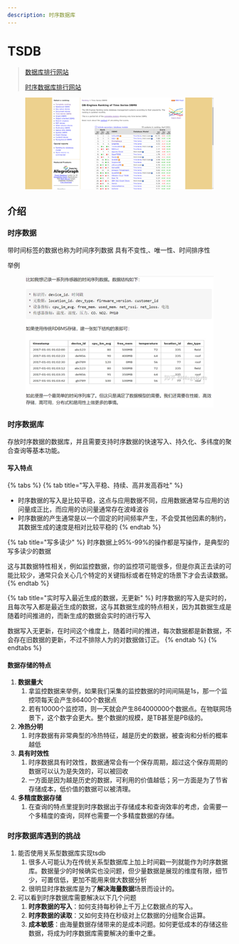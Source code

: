 ```yaml
---
description: 时序数据库
---
```


# TSDB

> [数据库排行网站](https://db-engines.com/en/ranking)
>
> [时序数据库排行网站](https://db-engines.com/en/ranking/time+series+dbms)

<figure><img src="../../../.gitbook/assets/image (112).png" alt=""><figcaption></figcaption></figure>

## 介绍

### 时序数据

带时间标签的数据也称为时间序列数据 具有不变性,、唯一性、时间排序性

举例

<figure><img src="../../../.gitbook/assets/image (113).png" alt=""><figcaption></figcaption></figure>

### 时序数据库

存放时序数据的数据库，并且需要支持时序数据的快速写入、持久化、多纬度的聚合查询等基本功能。

#### **写入特点**

{% tabs %}
{% tab title="写入平稳、持续、高并发高吞吐" %}
* 时序数据的写入是比较平稳，这点与应用数据不同，应用数据通常与应用的访问量成正比，而应用的访问量通常存在波峰波谷
* 时序数据的产生通常是以一个固定的时间频率产生，不会受其他因素的制约，其数据生成的速度是相对比较平稳的
{% endtab %}

{% tab title="写多读少" %}
时序数据上95%-99%的操作都是写操作，是典型的写多读少的数据

这与其数据特性相关，例如监控数据，你的监控项可能很多，但是你真正去读的可能比较少，通常只会关心几个特定的关键指标或者在特定的场景下才会去读数据。
{% endtab %}

{% tab title="实时写入最近生成的数据，无更新" %}
时序数据的写入是实时的，且每次写入都是最近生成的数据，这与其数据生成的特点相关，因为其数据生成是随着时间推进的，而新生成的数据会实时的进行写入

数据写入无更新，在时间这个维度上，随着时间的推进，每次数据都是新数据，不会存在旧数据的更新，不过不排除人为的对数据做订正。
{% endtab %}
{% endtabs %}

#### **数据存储的特点**

1. **数据量大**
   1. 拿监控数据来举例，如果我们采集的监控数据的时间间隔是1s，那一个监控项每天会产生86400个数据点
   2. 若有10000个监控项，则一天就会产生864000000个数据点。在物联网场景下，这个数字会更大。整个数据的规模，是TB甚至是PB级的。
2. **冷热分明**
   1. 时序数据有非常典型的冷热特征，越是历史的数据，被查询和分析的概率越低
3. **具有时效性**
   1. 时序数据具有时效性，数据通常会有一个保存周期，超过这个保存周期的数据可以认为是失效的，可以被回收
   2. 一方面是因为越是历史的数据，可利用的价值越低；另一方面是为了节省存储成本，低价值的数据可以被清理。
4. **多精度数据存储**
   1. 在查询的特点里提到时序数据出于存储成本和查询效率的考虑，会需要一个多精度的查询，同样也需要一个多精度数据的存储。

### **时序数据库遇到的挑战**

1. 能否使用关系型数据库实现tsdb
   1. 很多人可能认为在传统关系型数据库上加上时间戳一列就能作为时序数据库。数据量少的时候确实也没问题，但少量数据是展现的维度有限，细节少，可置信低，更加不能用来做大数据分析
   2. 很明显时序数据库是为了**解决海量数据**场景而设计的。
2. 可以看到时序数据库需要解决以下几个问题
   1. **时序数据的写入**：如何支持每秒钟上千万上亿数据点的写入。
   2. **时序数据的读取**：又如何支持在秒级对上亿数据的分组聚合运算。
   3. **成本敏感**：由海量数据存储带来的是成本问题。如何更低成本的存储这些数据，将成为时序数据库需要解决的重中之重。
